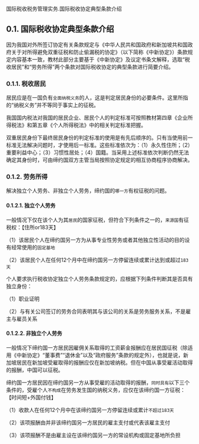 国际税收税务管理实务.国际税收协定典型条款介绍

## 0.1. 国际税收协定典型条款介绍

因为我国对外所签订协定有关条款规定与《中华人民共和国政府和新加坡共和国政府关于对所得避免双重征税和防止偷漏税的协定》（以下简称《中新协定》）条款规定内容基本一致，教材此部分主要基于《中新协定》及议定书条文解释，选取“税收居民”和“劳务所得”两个条款对国际税收协定的典型条款进行简要介绍。

### 0.1.1. 税收居民

居民应是在一国负有`全面纳税义务`的人，这是判定居民身份的必要条件。这里所指的“纳税义务”并不等同于事实上的征税。

我国国内税法对我国的居民企业、居民个人的判定标准可按照教材第四章《企业所得税法》和第五章《个人所得税法》中的相关判定标准把握。

双重居民身份下最终居民身份的判定标准的使用是有先后顺序的。只有当使用前一标准无法解决问题时，才使用后一标准。这些标准依次为：（1）永久性住所；（2）重要利益中心；（3）习惯性居处；（4）国籍。当采用上述标准依次判断仍然无法确定其身份时，可由缔约国双方主管当局按照协定规定的相互协商程序协商解决。

### 0.1.2. 劳务所得

解决独立个人劳务、非独立个人劳务，缔约国的`哪一方`有权征税的问题。

#### 0.1.2.1. 独立个人劳务

一般情况下仅在该个人为其`居民`的国家征税，但符合下列条件之一的，`来源国`有征税权：【住所or183天】

（1）该居民个人在缔约国另一方为从事专业性劳务或者其他独立性活动的目的设有经常使用的`固定基地`

（2）该居民个人在任何12个月中在缔约国另一方停留连续或累计达到或超过`183天`

个人要求执行税收协定独立个人劳务条款规定的，应根据下列条件判断其是否具有独立身份：

（1）职业证明

（2）与有关公司签订的劳务合同表明其与该公司的关系是劳务服务关系，不是雇主与雇员关系

#### 0.1.2.2. 非独立个人劳务

一般情况下缔约国一方居民因雇佣关系取得的工资薪金报酬应在居民国征税（除适用《中新协定》“董事费”“退休金”以及“政府服务”条款的规定外），也就是说，新加坡居民在新加坡受雇取得的报酬应仅在新加坡纳税。但在中国从事受雇活动取得的报酬，中国可以征税。

缔约国一方居民因在缔约国另一方从事受雇的活动取得的报酬，`同时具有`以下三个条件的，受雇个人`不构成`在劳务发生国的纳税义务，应仅在该缔约国一方征税：【时间短+外国付钱】

（1）收款人在任何12个月中在该缔约国另一方停留连续或累计`不超过183天`

（2）该项报酬由并非该缔约国另一方居民的雇主支付或代表该雇主支付

（3）该项报酬不是由雇主设在该缔约国另一方的常设机构或固定基地所负担
